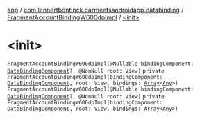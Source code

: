 [app](../../index.md) / [com.lennertbontinck.carmeetsandroidapp.databinding](../index.md) / [FragmentAccountBindingW600dpImpl](index.md) / [&lt;init&gt;](./-init-.md)

# &lt;init&gt;

`FragmentAccountBindingW600dpImpl(@Nullable bindingComponent: `[`DataBindingComponent`](../../android.databinding/-data-binding-component.md)`?, @NonNull root: View)`
`private FragmentAccountBindingW600dpImpl(bindingComponent: `[`DataBindingComponent`](../../android.databinding/-data-binding-component.md)`, root: View, bindings: `[`Array`](https://kotlinlang.org/api/latest/jvm/stdlib/kotlin/-array/index.html)`<`[`Any`](https://kotlinlang.org/api/latest/jvm/stdlib/kotlin/-any/index.html)`>)`
`FragmentAccountBindingW600dpImpl(@Nullable bindingComponent: `[`DataBindingComponent`](../../android.databinding/-data-binding-component.md)`?, @NonNull root: View)`
`private FragmentAccountBindingW600dpImpl(bindingComponent: `[`DataBindingComponent`](../../android.databinding/-data-binding-component.md)`, root: View, bindings: `[`Array`](https://kotlinlang.org/api/latest/jvm/stdlib/kotlin/-array/index.html)`<`[`Any`](https://kotlinlang.org/api/latest/jvm/stdlib/kotlin/-any/index.html)`>)`